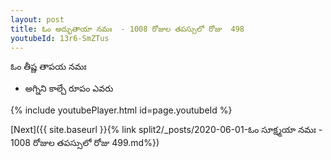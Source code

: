 ```yaml
---
layout: post
title: ఓం అద్భుతాయా నమః  - 1008 రోజుల తపస్సులో రోజు  498
youtubeId: 13r6-SmZTus
---
```

 
 
 ఓం తీష్ణ తాపయ నమః  
 
 -  అగ్నిని కాల్చే రూపం ఎవరు 
 
  
 
  
 
 
 
 
 
 


{% include youtubePlayer.html id=page.youtubeId %}
 
[Next]({{ site.baseurl }}{% link  split2/_posts/2020-06-01-ఓం సూక్ష్మయా నమః  - 1008 రోజుల తపస్సులో రోజు  499.md%})
 
